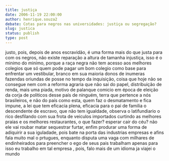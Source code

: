 ```yaml
---
title: justiça
date: 2006-11-19 22:00:00
author: henrique.souza2
debate: Cotas para negros nas universidades: justiça ou segregação? 
slug: justica
status: publish 
type: post
---
```


justo, pois, depois de anos escravidão, é uma forma mais do que justa para com os negros, não existe reparação a altura de tamanha injustiça, isso é o minimo do minimo, porque a raça negra não tem acesso aos melhores colegios que só quem pode pagar um bom colegio como base para enfrentar um vestibular, branco em sua maioria donos de inumeras fazendas oriundas de posse no tempo da inquisição, coisa que hoje não se consegue nem com a reforma agraria que não sai do papel, distribuição de renda, mais uma piada, motivo de palanque comicio em época de eleição da corja de politicos desse país de ninguém, terra que pertence a nós brasileiros, e não do país como esta, quem faz o desmatamento e fica impune, a lei que tem eficacia plena, eficacia para o pai de familia o descendente de escravo, que não tem igualdade, observa o latifundiario o rico desfilando com sua frota de veiculos importados curtindo as melhores praias e os melhores restaurantes, o que fazer? esperar cair do céu? não ele vai roubar matar sequestrar furtar, enfim produrar uma forma de adiquirir a sua iguladade, pois bate na porta das industrias empresas e afins fala muito mal o prtugues, enquanto disputa uma vaga com milhares de endinheirados para preencher o ego de seus pais trabalham apenas para isso eu trabalho em tal empresa , pois, falo mais de um idioma ja viajei o mundo
